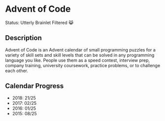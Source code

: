 # Advent of Code
Status: Utterly Brainlet Filtered :joy_cat:
## Description
Advent of Code is an Advent calendar of small programming puzzles for a variety of skill sets and skill levels that can be solved in any programming language you like. People use them as a speed contest, interview prep, company training, university coursework, practice problems, or to challenge each other.
## Calendar Progress
- 2018: 21/25
- 2017: 02/25
- 2016: 01/25
- 2015: 08/25
